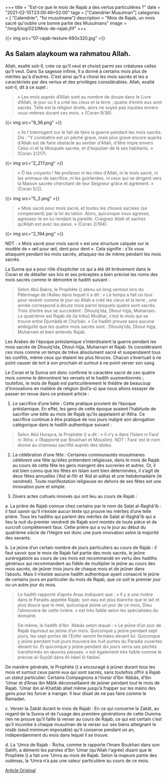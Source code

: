 +++
title = "Est-ce que le mois de Rajab a des vertus particulières ?"
date = "2021-02-10T23:00:46+02:00"
tags = ["Calendrier Musulman"]
categories = [ "Calendrier", "foi musulmane"]
description = "Mois de Rajab, un mois sacré qu'oublie une bonne partie des Musulmans"
image = "/img/blog/023/Mois-de-rajab.jfif"
+++

{{< img src="07-rajab-texture-660x320.jpg" >}}

## As Salam alaykoum wa rahmatou Allah.

Allah, exalté soit-Il, crée ce qu’Il veut et choisit parmi ses créatures celles
qu’Il veut. Dans Sa sagesse infinie, Il a donné à certains mois plus de mérites
qu'à d’autres. C’est ainsi qu’Il a choisi les mois sacrés et les a caractérisés
par des vertus et des privilèges considérables. Allah, exalté soit-Il, dit à ce
sujet :


>« Les mois auprès d’Allah sont au nombre de douze dans le Livre d’Allah, le jour
où Il a créé les cieux et la terre ; quatre d’entre eux sont sacrés. Telle est
la religion droite, alors ne soyez pas injustes envers vous-mêmes durant ces
mois. » (Coran 9/36).

{{< img src="9_36.png" >}}



>« Ils t'interrogent sur le fait de faire la guerre pendant les mois sacrés. Dis
: "Y combattre est un péché grave, mais plus grave encore auprès d'Allah est de
faire obstacle au sentier d'Allah, d'être impie envers Celui-ci et la Mosquée
sacrée, et d'expulser de là ses habitants. » (Coran 2/217).

{{< img src="2_217.png" >}}

>« Ô les croyants ! Ne profanez ni les rites d'Allah, ni le mois sacré, ni les
animaux de sacrifice, ni les guirlandes, ni ceux qui se dirigent vers la Maison
sacrée cherchant de leur Seigneur grâce et agrément. » (Coran 5/2).

{{< img src="5_2.png" >}}

>« Mois sacré pour mois sacré, et toutes les choses sacrées (se compensent) par
la loi du talion. Alors, quiconque vous agresse, agressez-le en lui rendant la
pareille. Craignez Allah et sachez qu’Allah est avec les pieux. » (Coran 2/194).

{{< img src="2_194.png" >}}

NDT : « Mois sacré pour mois sacré » est une structure calquée sur le modèle de
« œil pour œil, dent pour dent ». Cela signifie : s’ils vous attaquent pendant
les mois sacrés, attaquez-les de même pendant les mois sacrés.

La Sunna qui a pour rôle d’expliciter ce qui a été dit brièvement dans le Coran
et de détailler ses lois et ses préceptes a bien précisé les noms des mois
sacrés comme le démontre le hadith suivant :

>Selon Abû Bakra, le Prophète () atenu un long sermon lors du Pèlerinage de
>l’Adieu dans lequel il a dit : « Le temps a fait un tour pour revenir comme le
>jour où Allah a créé les cieux et la terre ; une année correspond à douze mois
>parmi lesquels quatre sont sacrés. Trois d’entre eux se succèdent : Dhoulq’ida,
>Dhoul-hijja, Muharram. Le quatrième est Rajab de (la tribu) Mudhar, c’est le
>mois qui se trouve entre Djumâdâ et Cha’bân. » Ce hadith prouve sans aucune
>ambiguïté que les quatre mois sacrés sont : Dhoulq’ida, Dhoul-hijja, Muharram
>et bien entendu Rajab.

Les Arabes de l'époque préislamique s’interdisaient la guerre pendant les mois
sacrés de Dhoulq’ida, Dhoul-hijja, Muharram et Rajab. Ils considéraient ces mois
comme un temps de trêve absolument sacré et suspendaient tous les conflits, même
ceux qui étaient les plus féroces. Chacun s’évertuait à ne point causer de tort
à son prochain et surtout à ne point verser son sang.

Le Coran et la Sunna ont donc confirmé le caractère sacré de ces quatre mois
comme le démontrent les versets et le hadith susmentionnés ; toutefois, le mois
de Rajab est particulièrement le théâtre de beaucoup d’innovations en matière de
religion (bid’a-s) que nous allons essayer de passer en revue dans ce présent
article :

1. Le sacrifice d’une bête : Cette pratique provient de l’époque préislamique.
En effet, les gens de cette époque avaient l’habitude de sacrifier une bête au
mois de Rajab qu’ils appelaient al-‘Atîra. Ce sacrifice continue à être pratiqué
de nos jours malgré son abrogation catégorique dans le hadith authentique
suivant :

>Selon Abû Hurayra, le Prophète () a dit : « Il n’y a dans l’Islam ni
Fara’ ni ‘Atîra. » (Rapporté par Boukhari et Mouslim). NDT : Fara’ est le nom
donné au chameau sacrifié auprès des idoles.

2. La célébration d’une fête : Certaines communautés musulmanes célèbrent une
fête qu’elles prétendent religieuse, dans le mois de Rajab au cours de cette
fête les gens mangent des sucreries et autres. Or, il est bien connu que les
fêtes en Islam sont bien déterminées, il s’agit de deux fêtes annuelles (‘Aid
al-fitr et ‘Aid al-adha) et une hebdomadaire (le vendredi). Toute manifestation
religieuse en dehors de ses fêtes est une innovation pure et simple.

3. Divers actes cultuels innovés qui ont lieu au cours de Rajab :


a. La prière de Rajab connue chez certains par le nom de Salat al-Raghâ'ib : il
faut savoir qu’il n’existe aucun texte qui prouve les mérites d’une telle
prière. Tous les hadiths qui parlent des mérites de Salat al-Raghâ'ib qui a lieu
la nuit du premier vendredi de Rajab sont montés de toute pièce et de surcroît
complètement faux. Cette prière qui a vu le jour au début du quatrième siècle de
l’Hégire est donc une pure innovation selon la majorité des savants.


b. Le jeûne d’un certain nombre de jours particuliers au cours de Rajab : il
faut savoir que le mois de Rajab fait partie des mois sacrés, le jeûne
surérogatoire au cours de ces mois est recommandé en vertu des hadiths généraux
qui recommandent au fidèle de multiplier le jeûne au cours des mois sacrés, de
jeûner trois jours de chaque mois et de jeûner dans l’absolu. Mais il n’existe
aucune hadith authentique ayant consacré le jeûne de certains jours en
particulier du mois de Rajab, que ce soit le premier jour ou un autre jour du
mois.

>Le hadith rapporté d’après Anas indiquant que : « Il y a une rivière dans
le Paradis appelée Rajab, son eau est plus blanche que le lait et plus douce que
le miel, quiconque jeûne un jour de ce mois, Dieu l’abreuvera de cette rivière.
» est très faible selon les spécialistes du domaine.

>De même, le hadith d’Ibn `Abbâs selon lequel : « Le jeûne d’un jour de Rajab
>équivaut au jeûne d’un mois. Quiconque y jeûne pendant sept jours, les sept
>portes de l’Enfer seront fermées devant lui. Quiconque y jeûne pendant huit
>jours trouvera les huit portes du Paradis ouvertes devant lui. Et quiconque y
>jeûne pendant dix jours verra ses péchés transformés en œuvres pieuses. » est
>également très faible comme le précise al-Suyûtî dans Al-hâwî lil-fatâwî.

De manière générale, le Prophète () a encouragé à jeûner durant tous les mois et
surtout ceux parmi eux qui sont sacrés, sans toutefois offrir à Rajab un statut
particulier. Certains Compagnons à l’instar d’Ibn ‘Abbâs, d’Ibn ‘Umar et d’Anas
ibn Mâlik déconseillaient de jeûner pendant tout le mois de Rajab. ‘Umar ibn
al-Khattâb allait même jusqu’à frapper sur les mains des gens pour les forcer à
manger. Il leur disait de ne pas faire comme le Ramadan.


c. Verser la Zakât durant le mois de Rajab : En ce qui concerne la Zakât, au
regard de la Sunna et de l’usage des première générations de cette Oumma rien ne
prouve qu’il faille la verser au cours de Rajab, ce qui est certain c’est qu’il
incombe à chaque musulman de la verser sur ses biens atteignant le nisâb (seuil
minimum imposable) qu’il conserve pendant un an, indépendamment du mois dans
lequel il se trouve.

d. La ‘Umra de Rajab : ‘Âicha, comme le rapporte l’Imam Boukhari dans son Sahîh,
a démenti les paroles d’Ibn ‘Umar (qu'Allah l'agrée) disant que le Prophète () a
fait une ‘Umra au mois de Rajab. Selon la majeure partie des oulémas, la ‘Umra
n’a pas une valeur particulière au cours de ce mois.

[Article Original](https://www.islamweb.net/fr/article/177923/Est-ce-que-le-mois-de-Rajab-a-des-vertus-particuli%C3%A8res-)
